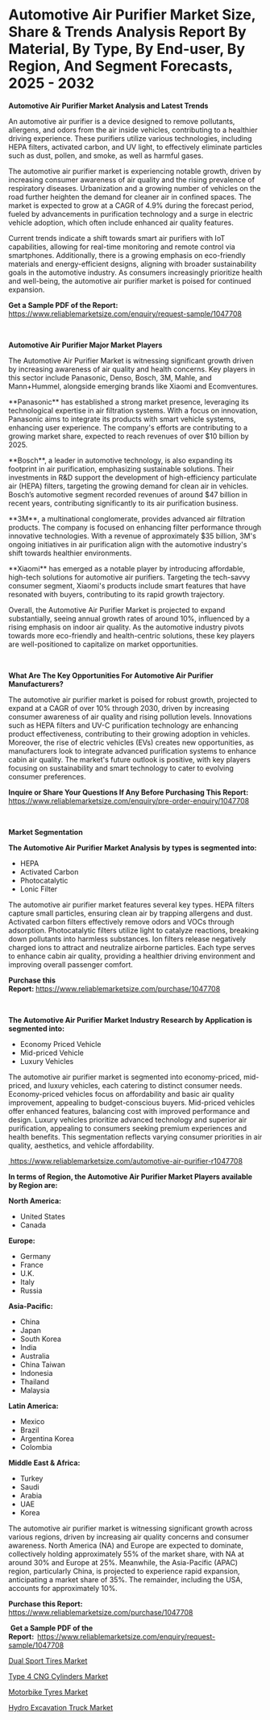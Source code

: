 <p><h1>Automotive Air Purifier Market Size, Share & Trends Analysis Report By Material, By Type, By End-user, By Region, And Segment Forecasts, 2025 - 2032</h1></p><p><strong>Automotive Air Purifier Market Analysis and Latest Trends</strong></p>
<p><p>An automotive air purifier is a device designed to remove pollutants, allergens, and odors from the air inside vehicles, contributing to a healthier driving experience. These purifiers utilize various technologies, including HEPA filters, activated carbon, and UV light, to effectively eliminate particles such as dust, pollen, and smoke, as well as harmful gases.</p><p>The automotive air purifier market is experiencing notable growth, driven by increasing consumer awareness of air quality and the rising prevalence of respiratory diseases. Urbanization and a growing number of vehicles on the road further heighten the demand for cleaner air in confined spaces. The market is expected to grow at a CAGR of 4.9% during the forecast period, fueled by advancements in purification technology and a surge in electric vehicle adoption, which often include enhanced air quality features.</p><p>Current trends indicate a shift towards smart air purifiers with IoT capabilities, allowing for real-time monitoring and remote control via smartphones. Additionally, there is a growing emphasis on eco-friendly materials and energy-efficient designs, aligning with broader sustainability goals in the automotive industry. As consumers increasingly prioritize health and well-being, the automotive air purifier market is poised for continued expansion.</p></p>
<p><strong>Get a Sample PDF of the Report:&nbsp;</strong> <a href="https://www.reliablemarketsize.com/enquiry/request-sample/1047708?utm_campaign=1879&utm_medium=2&utm_source=Github&utm_content=ia&utm_term=30032025&utm_id=automotive-air-purifier">https://www.reliablemarketsize.com/enquiry/request-sample/1047708</a></p>
<p>&nbsp;</p>
<p><strong>Automotive Air Purifier Major Market Players</strong></p>
<p><p>The Automotive Air Purifier Market is witnessing significant growth driven by increasing awareness of air quality and health concerns. Key players in this sector include Panasonic, Denso, Bosch, 3M, Mahle, and Mann+Hummel, alongside emerging brands like Xiaomi and Ecomventures.</p><p>**Panasonic** has established a strong market presence, leveraging its technological expertise in air filtration systems. With a focus on innovation, Panasonic aims to integrate its products with smart vehicle systems, enhancing user experience. The company's efforts are contributing to a growing market share, expected to reach revenues of over $10 billion by 2025.</p><p>**Bosch**, a leader in automotive technology, is also expanding its footprint in air purification, emphasizing sustainable solutions. Their investments in R&D support the development of high-efficiency particulate air (HEPA) filters, targeting the growing demand for clean air in vehicles. Bosch’s automotive segment recorded revenues of around $47 billion in recent years, contributing significantly to its air purification business.</p><p>**3M**, a multinational conglomerate, provides advanced air filtration products. The company is focused on enhancing filter performance through innovative technologies. With a revenue of approximately $35 billion, 3M's ongoing initiatives in air purification align with the automotive industry's shift towards healthier environments.</p><p>**Xiaomi** has emerged as a notable player by introducing affordable, high-tech solutions for automotive air purifiers. Targeting the tech-savvy consumer segment, Xiaomi's products include smart features that have resonated with buyers, contributing to its rapid growth trajectory.</p><p>Overall, the Automotive Air Purifier Market is projected to expand substantially, seeing annual growth rates of around 10%, influenced by a rising emphasis on indoor air quality. As the automotive industry pivots towards more eco-friendly and health-centric solutions, these key players are well-positioned to capitalize on market opportunities.</p></p>
<p>&nbsp;</p>
<p><strong>What Are The Key Opportunities For Automotive Air Purifier Manufacturers?</strong></p>
<p><p>The automotive air purifier market is poised for robust growth, projected to expand at a CAGR of over 10% through 2030, driven by increasing consumer awareness of air quality and rising pollution levels. Innovations such as HEPA filters and UV-C purification technology are enhancing product effectiveness, contributing to their growing adoption in vehicles. Moreover, the rise of electric vehicles (EVs) creates new opportunities, as manufacturers look to integrate advanced purification systems to enhance cabin air quality. The market's future outlook is positive, with key players focusing on sustainability and smart technology to cater to evolving consumer preferences.</p></p>
<p><strong>Inquire or Share Your Questions If Any Before Purchasing This Report:</strong> <a href="https://www.reliablemarketsize.com/enquiry/pre-order-enquiry/1047708?utm_campaign=1879&utm_medium=2&utm_source=Github&utm_content=ia&utm_term=30032025&utm_id=automotive-air-purifier">https://www.reliablemarketsize.com/enquiry/pre-order-enquiry/1047708</a></p>
<p>&nbsp;</p>
<p><strong>Market Segmentation</strong></p>
<p><strong>The Automotive Air Purifier Market Analysis by types is segmented into:</strong></p>
<p><ul><li>HEPA</li><li>Activated Carbon</li><li>Photocatalytic</li><li>Lonic Filter</li></ul></p>
<p><p>The automotive air purifier market features several key types. HEPA filters capture small particles, ensuring clean air by trapping allergens and dust. Activated carbon filters effectively remove odors and VOCs through adsorption. Photocatalytic filters utilize light to catalyze reactions, breaking down pollutants into harmless substances. Ion filters release negatively charged ions to attract and neutralize airborne particles. Each type serves to enhance cabin air quality, providing a healthier driving environment and improving overall passenger comfort.</p></p>
<p><strong>Purchase this Report:&nbsp;</strong><a href="https://www.reliablemarketsize.com/purchase/1047708?utm_campaign=1879&utm_medium=2&utm_source=Github&utm_content=ia&utm_term=30032025&utm_id=automotive-air-purifier">https://www.reliablemarketsize.com/purchase/1047708</a></p>
<p>&nbsp;</p>
<p><strong>The Automotive Air Purifier Market Industry Research by Application is segmented into:</strong></p>
<p><ul><li>Economy Priced Vehicle</li><li>Mid-priced Vehicle</li><li>Luxury Vehicles</li></ul></p>
<p><p>The automotive air purifier market is segmented into economy-priced, mid-priced, and luxury vehicles, each catering to distinct consumer needs. Economy-priced vehicles focus on affordability and basic air quality improvement, appealing to budget-conscious buyers. Mid-priced vehicles offer enhanced features, balancing cost with improved performance and design. Luxury vehicles prioritize advanced technology and superior air purification, appealing to consumers seeking premium experiences and health benefits. This segmentation reflects varying consumer priorities in air quality, aesthetics, and vehicle affordability.</p></p>
<p><a href="https://www.reliablemarketsize.com/automotive-air-purifier-r1047708?utm_campaign=1879&utm_medium=2&utm_source=Github&utm_content=ia&utm_term=30032025&utm_id=automotive-air-purifier">&nbsp;https://www.reliablemarketsize.com/automotive-air-purifier-r1047708</a></p>
<p><strong>In terms of Region, the Automotive Air Purifier Market Players available by Region are:</strong></p>
<p>
    <p> <strong> North America: </strong>
        <ul>
            <li>United States</li>
            <li>Canada</li>
        </ul>
        </p> 
    <p> <strong> Europe: </strong>
        <ul>
            <li>Germany</li>
            <li>France</li>
            <li>U.K.</li>
            <li>Italy</li>
            <li>Russia</li>
        </ul>
        </p> 
    <p> <strong> Asia-Pacific: </strong>
        <ul>
            <li>China</li>
            <li>Japan</li>
            <li>South Korea</li>
            <li>India</li>
            <li>Australia</li>
            <li>China Taiwan</li>
            <li>Indonesia</li>
            <li>Thailand</li>
            <li>Malaysia</li>
        </ul>
        </p> 
    <p> <strong> Latin America: </strong>
        <ul>
            <li>Mexico</li>
            <li>Brazil</li>
            <li>Argentina Korea</li>
            <li>Colombia</li>
        </ul>
        </p> 
    <p> <strong> Middle East & Africa: </strong>
        <ul>
            <li>Turkey</li>
            <li>Saudi</li>
            <li>Arabia</li>
            <li>UAE</li>
            <li>Korea</li>
        </ul>
    </p>
    </p>
<p><p>The automotive air purifier market is witnessing significant growth across various regions, driven by increasing air quality concerns and consumer awareness. North America (NA) and Europe are expected to dominate, collectively holding approximately 55% of the market share, with NA at around 30% and Europe at 25%. Meanwhile, the Asia-Pacific (APAC) region, particularly China, is projected to experience rapid expansion, anticipating a market share of 35%. The remainder, including the USA, accounts for approximately 10%.</p></p>
<p><strong>Purchase this Report: </strong><a href="https://www.reliablemarketsize.com/purchase/1047708?utm_campaign=1879&utm_medium=2&utm_source=Github&utm_content=ia&utm_term=30032025&utm_id=automotive-air-purifier">https://www.reliablemarketsize.com/purchase/1047708</a></p>
<p>&nbsp;<strong>Get a Sample PDF of the Report:&nbsp;&nbsp;</strong><a href="https://www.reliablemarketsize.com/enquiry/request-sample/1047708?utm_campaign=1879&utm_medium=2&utm_source=Github&utm_content=ia&utm_term=30032025&utm_id=automotive-air-purifier">https://www.reliablemarketsize.com/enquiry/request-sample/1047708</a></p>
<p><strong></strong></p>
<p><p><a href="https://github.com/rullihipes6h/Market-Research-Report-List-1/blob/main/dual-sport-tires-market.md?utm_campaign=1879&utm_medium=2&utm_source=Github&utm_content=ia&utm_term=30032025&utm_id=automotive-air-purifier">Dual Sport Tires Market</a></p><p><a href="https://github.com/zeraikulkawb/Market-Research-Report-List-1/blob/main/type-4-cng-cylinders-market.md?utm_campaign=1879&utm_medium=2&utm_source=Github&utm_content=ia&utm_term=30032025&utm_id=automotive-air-purifier">Type 4 CNG Cylinders Market</a></p><p><a href="https://github.com/FassouRP/Market-Research-Report-List-7/blob/main/motorbike-tyres-market.md?utm_campaign=1879&utm_medium=2&utm_source=Github&utm_content=ia&utm_term=30032025&utm_id=automotive-air-purifier">Motorbike Tyres Market</a></p><p><a href="https://github.com/dandatesha7q/Market-Research-Report-List-1/blob/main/hydro-excavation-truck-market.md?utm_campaign=1879&utm_medium=2&utm_source=Github&utm_content=ia&utm_term=30032025&utm_id=automotive-air-purifier">Hydro Excavation Truck Market</a></p></p>